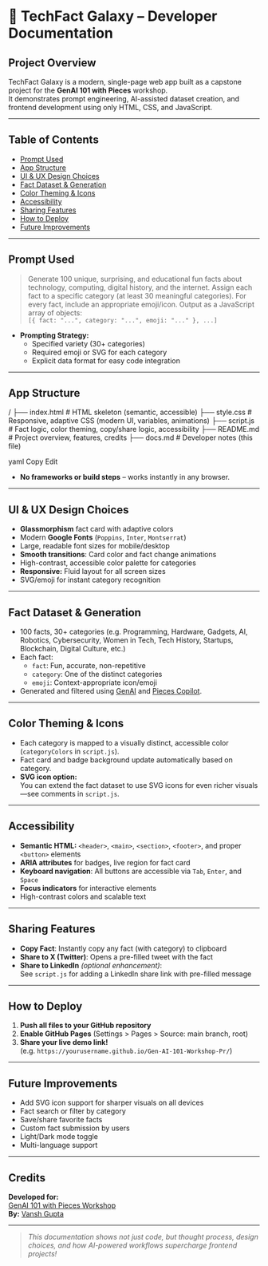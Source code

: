 # 📑 TechFact Galaxy – Developer Documentation

## Project Overview

TechFact Galaxy is a modern, single-page web app built as a capstone project for the **GenAI 101 with Pieces** workshop.  
It demonstrates prompt engineering, AI-assisted dataset creation, and frontend development using only HTML, CSS, and JavaScript.

---

## Table of Contents

- [Prompt Used](#prompt-used)
- [App Structure](#app-structure)
- [UI & UX Design Choices](#ui--ux-design-choices)
- [Fact Dataset & Generation](#fact-dataset--generation)
- [Color Theming & Icons](#color-theming--icons)
- [Accessibility](#accessibility)
- [Sharing Features](#sharing-features)
- [How to Deploy](#how-to-deploy)
- [Future Improvements](#future-improvements)

---

## Prompt Used

> Generate 100 unique, surprising, and educational fun facts about technology, computing, digital history, and the internet. Assign each fact to a specific category (at least 30 meaningful categories). For every fact, include an appropriate emoji/icon. Output as a JavaScript array of objects:  
> `[{ fact: "...", category: "...", emoji: "..." }, ...]`

- **Prompting Strategy:**  
  - Specified variety (30+ categories)
  - Required emoji or SVG for each category
  - Explicit data format for easy code integration

---

## App Structure

/
├── index.html # HTML skeleton (semantic, accessible)
├── style.css # Responsive, adaptive CSS (modern UI, variables, animations)
├── script.js # Fact logic, color theming, copy/share logic, accessibility
├── README.md # Project overview, features, credits
├── docs.md # Developer notes (this file)

yaml
Copy
Edit

- **No frameworks or build steps** – works instantly in any browser.

---

## UI & UX Design Choices

- **Glassmorphism** fact card with adaptive colors
- Modern **Google Fonts** (`Poppins`, `Inter`, `Montserrat`)
- Large, readable font sizes for mobile/desktop
- **Smooth transitions**: Card color and fact change animations
- High-contrast, accessible color palette for categories
- **Responsive:** Fluid layout for all screen sizes
- SVG/emoji for instant category recognition

---

## Fact Dataset & Generation

- 100 facts, 30+ categories (e.g. Programming, Hardware, Gadgets, AI, Robotics, Cybersecurity, Women in Tech, Tech History, Startups, Blockchain, Digital Culture, etc.)
- Each fact:  
  - `fact`: Fun, accurate, non-repetitive  
  - `category`: One of the distinct categories  
  - `emoji`: Context-appropriate icon/emoji
- Generated and filtered using [GenAI](https://chat.openai.com/) and [Pieces Copilot](https://pieces.app/).

---

## Color Theming & Icons

- Each category is mapped to a visually distinct, accessible color (`categoryColors` in `script.js`).
- Fact card and badge background update automatically based on category.
- **SVG icon option:**  
  You can extend the fact dataset to use SVG icons for even richer visuals—see comments in `script.js`.

---

## Accessibility

- **Semantic HTML:** `<header>`, `<main>`, `<section>`, `<footer>`, and proper `<button>` elements
- **ARIA attributes** for badges, live region for fact card
- **Keyboard navigation**: All buttons are accessible via `Tab`, `Enter`, and `Space`
- **Focus indicators** for interactive elements
- High-contrast colors and scalable text

---

## Sharing Features

- **Copy Fact**: Instantly copy any fact (with category) to clipboard
- **Share to X (Twitter)**: Opens a pre-filled tweet with the fact
- **Share to LinkedIn** _(optional enhancement)_:  
  See `script.js` for adding a LinkedIn share link with pre-filled message

---

## How to Deploy

1. **Push all files to your GitHub repository**
2. **Enable GitHub Pages** (Settings > Pages > Source: main branch, root)
3. **Share your live demo link!**  
   (e.g. `https://yourusername.github.io/Gen-AI-101-Workshop-Pr/`)

---

## Future Improvements

- Add SVG icon support for sharper visuals on all devices
- Fact search or filter by category
- Save/share favorite facts
- Custom fact submission by users
- Light/Dark mode toggle
- Multi-language support

---

## Credits

**Developed for:**  
[GenAI 101 with Pieces Workshop](https://github.com/pieces-app/genai-101/)  
**By:** [Vansh Gupta](https://www.linkedin.com/in/vanshdigitals/)

---

> _This documentation shows not just code, but thought process, design choices, and how AI-powered workflows supercharge frontend projects!_
